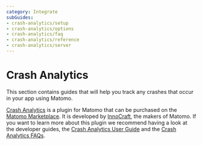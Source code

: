 ```yaml
---
category: Integrate
subGuides:
- crash-analytics/setup
- crash-analytics/options
- crash-analytics/faq
- crash-analytics/reference
- crash-analytics/server
---
```

# Crash Analytics

This section contains guides that will help you track any crashes that occur in your app using Matomo.

[Crash Analytics](https://www.crash-analytics.net) is a plugin for Matomo that can be purchased
on the [Matomo Marketplace](https://plugins.matomo.org/CrashAnalytics).
It is developed by [InnoCraft](https://www.innocraft.com), the makers of Matomo.
If you want to learn more about this plugin we recommend having a look at the developer guides,
the [Crash Analytics User Guide](https://matomo.org/docs/crash-analytics/) and the [Crash Analytics FAQs](https://matomo.org/faq/crash-analytics/).
